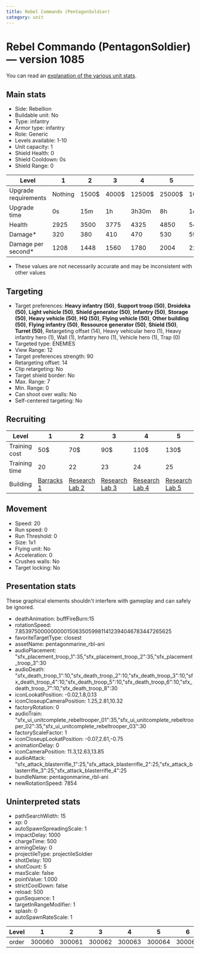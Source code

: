```yaml
---
title: Rebel Commando (PentagonSoldier)
category: unit
---
```


# Rebel Commando (PentagonSoldier) — version 1085

You can read an [explanation  of the various unit stats](unitexplained.md).

## Main stats

  * Side: Rebellion
  * Buildable unit: No
  * Type: infantry
  * Armor type: infantry
  * Role: Generic
  * Levels available: 1-10
  * Unit capacity: 1
  * Shield Health: 0
  * Shield Cooldown: 0s
  * Shield Range: 0

|Level               |1      |2    |3    |4     |5     |6      |7      |8      |9       |10      |
|--------------------|-------|-----|-----|------|------|-------|-------|-------|--------|--------|
|Upgrade requirements|Nothing|1500$|4000$|12500$|25000$|100000$|160000$|320000$|1000000$|1750000$|
|Upgrade time        |0s     |15m  |1h   |3h30m |8h    |1d     |2d     |3d12h  |5d      |1w1d    |
|Health              |2925   |3500 |3775 |4325  |4850  |5400   |5950   |6475   |7025    |8100    |
|Damage*             |320    |380  |410  |470   |530   |590    |640    |700    |760     |880     |
|Damage per second*  |1208   |1448 |1560 |1780  |2004  |2228   |2448   |2672   |2896    |3340    |

* These values are not necessarily accurate and may be inconsistent with other values

## Targeting

  * Target preferences: **Heavy infantry (50)**, **Support troop (50)**, **Droideka (50)**, **Light vehicle (50)**, **Shield generator (50)**, **Infantry (50)**, **Storage (50)**, **Heavy vehicle (50)**, **HQ (50)**, **Flying vehicle (50)**, **Other building (50)**, **Flying infantry (50)**, **Ressource generator (50)**, **Shield (50)**, **Turret (50)**, Retargeting offset (14), Heavy vehicular hero (1), Heavy infantry hero (1), Wall (1), Infantry hero (1), Vehicle hero (1), Trap (0)
  * Targeted type: ENEMIES
  * View Range: 12
  * Target preferences strength: 90
  * Retargeting offset: 14
  * Clip retargeting: No
  * Target shield border: No
  * Max. Range: 7
  * Min. Range: 0
  * Can shoot over walls: No
  * Self-centered targeting: No

## Recruiting

|Level        |1                               |2                                     |3                                     |4                                     |5                                     |6                                     |7                                     |8                                     |9                                     |10                                     |
|-------------|--------------------------------|--------------------------------------|--------------------------------------|--------------------------------------|--------------------------------------|--------------------------------------|--------------------------------------|--------------------------------------|--------------------------------------|---------------------------------------|
|Training cost|50$                             |70$                                   |90$                                   |110$                                  |130$                                  |150$                                  |170$                                  |200$                                  |210$                                  |230$                                   |
|Training time|20                              |22                                    |23                                    |24                                    |25                                    |26                                    |27                                    |28                                    |29                                    |30                                     |
|Building     |[Barracks 1](rebelBarracks.html)|[Research Lab 2](rebelOffenseLab.html)|[Research Lab 3](rebelOffenseLab.html)|[Research Lab 4](rebelOffenseLab.html)|[Research Lab 5](rebelOffenseLab.html)|[Research Lab 6](rebelOffenseLab.html)|[Research Lab 7](rebelOffenseLab.html)|[Research Lab 8](rebelOffenseLab.html)|[Research Lab 9](rebelOffenseLab.html)|[Research Lab 10](rebelOffenseLab.html)|

## Movement

  * Speed: 20
  * Run speed: 0
  * Run Threshold: 0
  * Size: 1x1
  * Flying unit: No
  * Acceleration: 0
  * Crushes walls: No
  * Target locking: No

## Presentation stats

These graphical elements shouldn't interfere with gameplay and can safely be ignored.

  * deathAnimation: buffFireBurn:15
  * rotationSpeed: 7.8539750000000001506350599811412394046783447265625
  * favoriteTargetType: closest
  * assetName: pentagonmarine_rbl-ani
  * audioPlacement: "sfx_placement_troop_1":35,"sfx_placement_troop_2":35,"sfx_placement_troop_3":30
  * audioDeath: "sfx_death_troop_1":10,"sfx_death_troop_2":10,"sfx_death_troop_3":10,"sfx_death_troop_4":10,"sfx_death_troop_5":10,"sfx_death_troop_6":10,"sfx_death_troop_7":10,"sfx_death_troop_8":30
  * iconLookatPosition: -0.02,1.8,0.13
  * iconCloseupCameraPosition: 1.25,2.81,10.32
  * factoryRotation: 0
  * audioTrain: "sfx_ui_unitcomplete_rebeltrooper_01":35,"sfx_ui_unitcomplete_rebeltrooper_02":35,"sfx_ui_unitcomplete_rebeltrooper_03":30
  * factoryScaleFactor: 1
  * iconCloseupLookatPosition: -0.07,2.61,-0.75
  * animationDelay: 0
  * iconCameraPosition: 11.3,12.63,13.85
  * audioAttack: "sfx_attack_blasterrifle_1":25,"sfx_attack_blasterrifle_2":25,"sfx_attack_blasterrifle_3":25,"sfx_attack_blasterrifle_4":25
  * bundleName: pentagonmarine_rbl-ani
  * newRotationSpeed: 7854

## Uninterpreted stats

  * pathSearchWidth: 15
  * xp: 0
  * autoSpawnSpreadingScale: 1
  * impactDelay: 1000
  * chargeTime: 500
  * armingDelay: 0
  * projectileType: projectileSoldier
  * shotDelay: 100
  * shotCount: 5
  * maxScale: false
  * pointValue: 1.000
  * strictCoolDown: false
  * reload: 500
  * gunSequence: 1
  * targetInRangeModifier: 1
  * splash: 0
  * autoSpawnRateScale: 1

|Level|1     |2     |3     |4     |5     |6     |7     |8     |9     |10    |
|-----|------|------|------|------|------|------|------|------|------|------|
|order|300060|300061|300062|300063|300064|300065|300066|300067|300068|300069|

